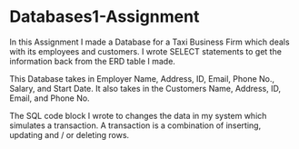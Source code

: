 # Databases1-Assignment

In this Assignment I made a Database for a Taxi Business Firm which deals with its employees and customers. I wrote SELECT statements to get the information back from the ERD table I made. 

This Database takes in Employer Name, Address, ID, Email, Phone No., Salary, and Start Date. It also takes in the Customers Name, Address, ID, Email, and Phone No.

The SQL code block I wrote to changes the data in my system which simulates a transaction. A transaction is a
combination of inserting, updating and / or deleting rows. 
